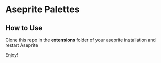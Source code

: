 # Aseprite Palettes

## How to Use

Clone this repo in the **extensions** folder of your aseprite installation and restart Aseprite

Enjoy!
